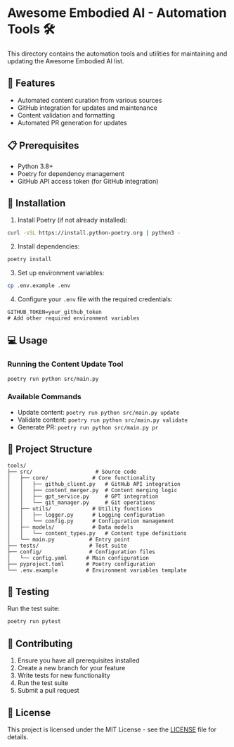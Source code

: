 # Awesome Embodied AI - Automation Tools 🛠️

This directory contains the automation tools and utilities for maintaining and updating the Awesome Embodied AI list.

## 🚀 Features

- Automated content curation from various sources
- GitHub integration for updates and maintenance
- Content validation and formatting
- Automated PR generation for updates

## 📋 Prerequisites

- Python 3.8+
- Poetry for dependency management
- GitHub API access token (for GitHub integration)

## 🔧 Installation

1. Install Poetry (if not already installed):

```bash
curl -sSL https://install.python-poetry.org | python3 -
```

2. Install dependencies:

```bash
poetry install
```

3. Set up environment variables:

```bash
cp .env.example .env
```

4. Configure your `.env` file with the required credentials:

```env
GITHUB_TOKEN=your_github_token
# Add other required environment variables
```

## 💻 Usage

### Running the Content Update Tool

```bash
poetry run python src/main.py
```

### Available Commands

- Update content: `poetry run python src/main.py update`
- Validate content: `poetry run python src/main.py validate`
- Generate PR: `poetry run python src/main.py pr`

## 📁 Project Structure

```
tools/
├── src/                    # Source code
│   ├── core/              # Core functionality
│   │   ├── github_client.py   # GitHub API integration
│   │   ├── content_merger.py  # Content merging logic
│   │   ├── gpt_service.py     # GPT integration
│   │   └── git_manager.py     # Git operations
│   ├── utils/             # Utility functions
│   │   ├── logger.py      # Logging configuration
│   │   └── config.py      # Configuration management
│   ├── models/            # Data models
│   │   └── content_types.py   # Content type definitions
│   └── main.py           # Entry point
├── tests/                # Test suite
├── config/               # Configuration files
│   └── config.yaml      # Main configuration
├── pyproject.toml       # Poetry configuration
└── .env.example         # Environment variables template
```

## 🧪 Testing

Run the test suite:

```bash
poetry run pytest
```

## 🤝 Contributing

1. Ensure you have all prerequisites installed
2. Create a new branch for your feature
3. Write tests for new functionality
4. Run the test suite
5. Submit a pull request

## 📝 License

This project is licensed under the MIT License - see the [LICENSE](../LICENSE) file for details.
